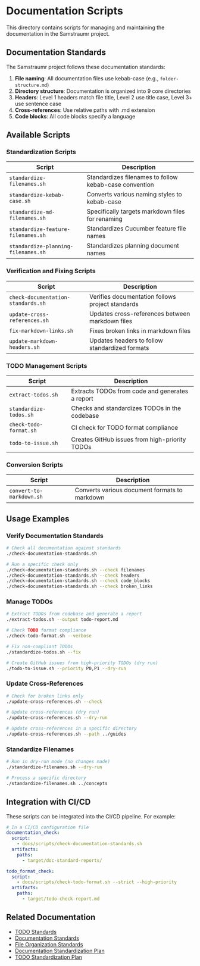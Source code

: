 <!--
Copyright (c) 2025 Eric C. Mumford (@heymumford)

This software was developed with analytical assistance from AI tools 
including Claude 3.7 Sonnet, Claude Code, and Google Gemini Deep Research,
which were used as paid services. All intellectual property rights 
remain exclusively with the copyright holder listed above.

Licensed under the Mozilla Public License 2.0
-->

# Documentation Scripts

This directory contains scripts for managing and maintaining the documentation in the Samstraumr project.

## Documentation Standards

The Samstraumr project follows these documentation standards:

1. **File naming**: All documentation files use kebab-case (e.g., `folder-structure.md`)
2. **Directory structure**: Documentation is organized into 9 core directories
3. **Headers**: Level 1 headers match file title, Level 2 use title case, Level 3+ use sentence case
4. **Cross-references**: Use relative paths with .md extension
5. **Code blocks**: All code blocks specify a language

## Available Scripts

### Standardization Scripts

| Script | Description |
|--------|-------------|
| `standardize-filenames.sh` | Standardizes filenames to follow kebab-case convention |
| `standardize-kebab-case.sh` | Converts various naming styles to kebab-case |
| `standardize-md-filenames.sh` | Specifically targets markdown files for renaming |
| `standardize-feature-filenames.sh` | Standardizes Cucumber feature file names |
| `standardize-planning-filenames.sh` | Standardizes planning document names |

### Verification and Fixing Scripts

| Script | Description |
|--------|-------------|
| `check-documentation-standards.sh` | Verifies documentation follows project standards |
| `update-cross-references.sh` | Updates cross-references between markdown files |
| `fix-markdown-links.sh` | Fixes broken links in markdown files |
| `update-markdown-headers.sh` | Updates headers to follow standardized formats |

### TODO Management Scripts

| Script | Description |
|--------|-------------|
| `extract-todos.sh` | Extracts TODOs from code and generates a report |
| `standardize-todos.sh` | Checks and standardizes TODOs in the codebase |
| `check-todo-format.sh` | CI check for TODO format compliance |
| `todo-to-issue.sh` | Creates GitHub issues from high-priority TODOs |

### Conversion Scripts

| Script | Description |
|--------|-------------|
| `convert-to-markdown.sh` | Converts various document formats to markdown |

## Usage Examples

### Verify Documentation Standards

```bash
# Check all documentation against standards
./check-documentation-standards.sh

# Run a specific check only
./check-documentation-standards.sh --check filenames
./check-documentation-standards.sh --check headers
./check-documentation-standards.sh --check code_blocks
./check-documentation-standards.sh --check broken_links
```

### Manage TODOs

```bash
# Extract TODOs from codebase and generate a report
./extract-todos.sh --output todo-report.md

# Check TODO format compliance
./check-todo-format.sh --verbose

# Fix non-compliant TODOs
./standardize-todos.sh --fix

# Create GitHub issues from high-priority TODOs (dry run)
./todo-to-issue.sh --priority P0,P1 --dry-run
```

### Update Cross-References

```bash
# Check for broken links only
./update-cross-references.sh --check

# Update cross-references (dry run)
./update-cross-references.sh --dry-run

# Update cross-references in a specific directory
./update-cross-references.sh --path ../guides
```

### Standardize Filenames

```bash
# Run in dry-run mode (no changes made)
./standardize-filenames.sh --dry-run

# Process a specific directory
./standardize-filenames.sh ../concepts
```

## Integration with CI/CD

These scripts can be integrated into the CI/CD pipeline. For example:

```yaml
# In a CI/CD configuration file
documentation_check:
  script:
    - docs/scripts/check-documentation-standards.sh
  artifacts:
    paths:
      - target/doc-standard-reports/

todo_format_check:
  script:
    - docs/scripts/check-todo-format.sh --strict --high-priority
  artifacts:
    paths:
      - target/todo-check-report.md
```

## Related Documentation

- [TODO Standards](../reference/standards/todo-standards.md)
- [Documentation Standards](../reference/standards/documentation-standards.md)
- [File Organization Standards](../reference/standards/file-organization.md)
- [Documentation Standardization Plan](../plans/active-documentation-standardization.md)
- [TODO Standardization Plan](../planning/active/todo-standardization-plan.md)